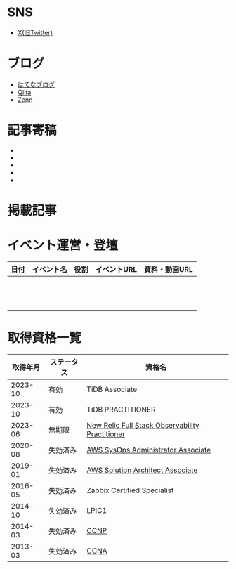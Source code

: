 # SNS
- [X(旧Twitter)]()

# ブログ
- [はてなブログ]()
- [Qiita]()
- [Zenn]()

# 記事寄稿
- []()
- []()
- []()
- []()
- []()

# 掲載記事

# イベント運営・登壇
| 日付 | イベント名 | 役割 | イベントURL | 資料・動画URL |
| --- | --- | --- | --- | --- |
||||||
||||||
||||||
||||||
||||||
||||||
||||||
||||||
||||||
||||||
||||||
||||||
||||||

# 取得資格一覧
| 取得年月 | ステータス | 資格名 |
| --- | --- | --- |
| 2023-10 | 有効 | TiDB Associate |
| 2023-10 | 有効 | TiDB PRACTITIONER |
| 2023-06 | 無期限 | [New Relic Full Stack Observability Practitioner](https://credentials.newrelic.com/991e233b-4799-450d-953d-61b35f37ccfe#gs.8lx6a8)|
| 2020-08 | 失効済み | [AWS SysOps Administrator Associate](https://www.credly.com/badges/a89b7ef2-1a34-41fd-8215-3eb479c41a00/public_url) |
| 2019-01 | 失効済み | [AWS Solution Architect Associate](https://www.credly.com/badges/85e7f087-d921-418a-a477-4b4684df41d3/public_url) |
| 2016-05 | 失効済み | Zabbix Certified Specialist |
| 2014-10 | 失効済み | LPIC1 |
| 2014-03 | 失効済み | [CCNP](https://www.credly.com/badges/b34a1d61-7116-4e92-8215-0dadfef3bcb5/public_url) |
| 2013-03 | 失効済み | [CCNA](https://www.credly.com/badges/875d70f4-3f72-4a21-95b3-c2f53b5fd957/public_url) |
